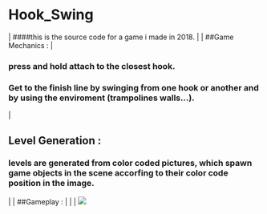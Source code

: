 # Hook_Swing
|
####this is the source code for a game i made in 2018.
|
|
##Game Mechanics :
|
### press and hold attach to the closest hook.
### Get to the finish line by swinging from one hook or another and by using the enviroment (trampolines walls...).
|
## Level Generation :
### levels are generated from color coded pictures, which spawn game objects in the scene accorfing to their color code position in the image.
|
|
##Gameplay :
|
|
|
<img src="https://github.com/haitamgrissen/Hook_Swing/blob/main/gameplay.gif"/>
